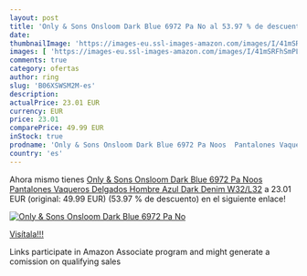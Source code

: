 ```yaml
---
layout: post
title: 'Only & Sons Onsloom Dark Blue 6972 Pa No al 53.97 % de descuento'
date: 
thumbnailImage: 'https://images-eu.ssl-images-amazon.com/images/I/41mSRFhSmPL._SL200_.jpg'
images: [ 'https://images-eu.ssl-images-amazon.com/images/I/41mSRFhSmPL._SL200_.jpg' ]
comments: true
category: ofertas
author: ring
slug: 'B06XSWSM2M-es'
description:
actualPrice: 23.01 EUR
currency: EUR
price: 23.01
comparePrice: 49.99 EUR
inStock: true
prodname: 'Only & Sons Onsloom Dark Blue 6972 Pa Noos  Pantalones Vaqueros Delgados Hombre  Azul  Dark Denim   W32/L32'
country: 'es'
---
```


Ahora mismo tienes [Only & Sons Onsloom Dark Blue 6972 Pa Noos  Pantalones Vaqueros Delgados Hombre  Azul  Dark Denim   W32/L32](https://www.amazon.es/dp/B06XSWSM2M/?tag=tolees-21) a 23.01 EUR (original: 49.99 EUR) (53.97 %  de descuento) en el siguiente enlace!

[![Only & Sons Onsloom Dark Blue 6972 Pa No](https://images-eu.ssl-images-amazon.com/images/I/41mSRFhSmPL._SL200_.jpg)](https://www.amazon.es/dp/B06XSWSM2M/?tag=tolees-21)

[Visítala!!!](https://www.amazon.es/dp/B06XSWSM2M/?tag=tolees-21)

Links participate in Amazon Associate program and might generate a comission on qualifying sales
